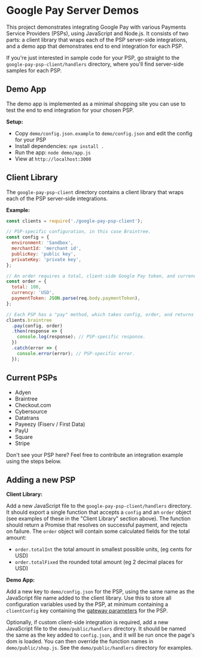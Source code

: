# Google Pay Server Demos

This project demonstrates integrating Google Pay with various Payments Service Providers (PSPs), using JavaScript and
Node.js. It consists of two parts: a client library that wraps each of the PSP server-side integrations, and a demo app
that demonstrates end to end integration for each PSP.

If you're just interested in sample code for your PSP, go straight to the `google-pay-psp-client/handlers` directory,
where you'll find server-side samples for each PSP.

## Demo App

The demo app is implemented as a minimal shopping site you can use to test the end to end integration for your chosen
PSP.

**Setup:**

- Copy `demo/config.json.example` to `demo/config.json` and edit the config for your PSP
- Install dependencies: `npm install .`
- Run the app: `node demo/app.js`
- View at `http://localhost:3000`

## Client Library

The `google-pay-psp-client` directory contains a client library that wraps each of the PSP server-side integrations.

**Example:**

```js
const clients = require('./google-pay-psp-client');

// PSP-specific configuration, in this case Braintree.
const config = {
  environment: 'Sandbox',
  merchantId: 'merchant id',
  publicKey: 'public key',
  privateKey: 'private key',
};

// An order requires a total, client-side Google Pay token, and currency.
const order = {
  total: 100,
  currency: 'USD',
  paymentToken: JSON.parse(req.body.paymentToken),
};

// Each PSP has a "pay" method, which takes config, order, and returns a Promise.
clients.braintree
  .pay(config, order)
  .then(response => {
    console.log(response); // PSP-specific response.
  })
  .catch(error => {
    console.error(error); // PSP-specific error.
  });
```

## Current PSPs

- Adyen
- Braintree
- Checkout.com
- Cybersource
- Datatrans
- Payeezy (Fiserv / First Data)
- PayU
- Square
- Stripe

Don't see your PSP here? Feel free to contribute an integration example using the steps below.

## Adding a new PSP

**Client Library:**

Add a new JavaScript file to the `google-pay-psp-client/handlers` directory. It should export a single function that
accepts a `config` and an `order` object (see examples of these in the "Client Library" section above). The function
should return a Promise that resolves on successful payment, and rejects on failure. The `order` object will contain
some calculated fields for the total amount:

- `order.totalInt` the total amount in smallest possible units, (eg cents for USD)
- `order.totalFixed` the rounded total amount (eg 2 decimal places for USD)

**Demo App:**

Add a new key to `demo/config.json` for the PSP, using the same name as the JavaScript file name added to the client
library. Use this to store all configuration variables used by the PSP, at minimum containing a `clientConfig` key
containing the [gateway parameters](https://developers.google.com/pay/api/web/reference/request-objects#gateway) for the
PSP.

Optionally, if custom client-side integration is required, add a new JavaScript file to the `demo/public/handlers`
directory. It should be named the same as the key added to `config.json`, and it will be run once the page's dom is
loaded. You can then override the function names in `demo/public/shop.js`. See the `demo/public/handlers` directory for
examples.
